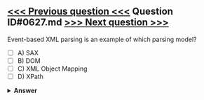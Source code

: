 [<<< Previous question <<<](0626.md)   Question ID#0627.md   [>>> Next question >>>](0628.md)
---

Event-based XML parsing is an example of which parsing model?




- [ ] A) SAX
- [ ] B) DOM
- [ ] C) XML Object Mapping
- [ ] D) XPath

<details><summary><b>Answer</b></summary>
<p>
  Answer: <strong>A</strong>
</p>
</details>
